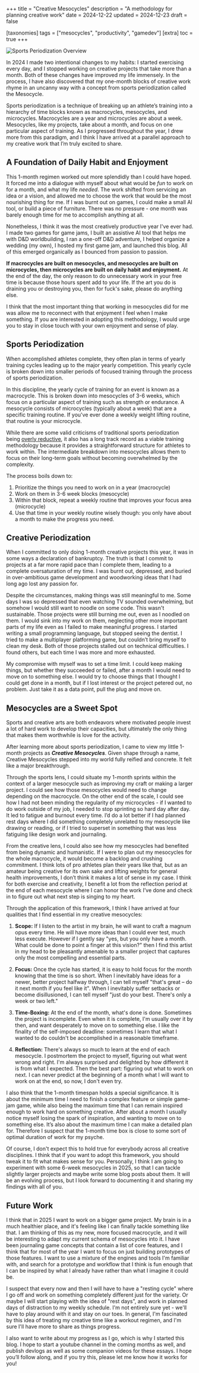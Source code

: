 +++
title = "Creative Mesocycles"
description = "A methodology for planning creative work"
date = 2024-12-22
updated = 2024-12-23
draft = false

[taxonomies]
tags = ["mesocycles", "productivity", "gamedev"]
[extra]
toc = true
+++

![Sports Periodization Overview](/202412-mesocycles/mesocycles2.png)

In 2024 I made two intentional changes to my habits: I started exercising every
day, and I stopped working on creative projects that take more than a month.
Both of these changes have improved my life immensely. In the process, I have
also discovered that my one-month blocks of creative work rhyme in an uncanny
way with a concept from sports periodization called the Mesocycle.

Sports periodization is a technique of breaking up an athlete’s training into a
hierarchy of time blocks known as macrocycles, mesocycles, and microcycles.
Macrocycles are a year and microcycles are about a week. Mesocycles, like my
projects, take about a month, and focus on one particular aspect of training. As
I progressed throughout the year, I drew more from this paradigm, and I think I
have arrived at a parallel approach to my creative work that I’m truly excited
to share.

## A Foundation of Daily Habit and Enjoyment

This 1-month regimen worked out more splendidly than I could have hoped. It
forced me into a dialogue with myself about what would be _fun_ to work on for a
month, and what my life _needed_. The work shifted from servicing an idea or a
vision, and allowed me to choose the work that would be the most nourishing
thing for me. If I was burnt out on games, I could make a small AI tool, or
build a piece of furniture. There was no pressure \- one month was barely enough
time for me to accomplish anything at all.

Nonetheless, I think it was the most creatively productive year I've ever had. I
made two games for game jams, I built an assistive AI tool that helps me with
D\&D worldbuilding, I ran a one-off D\&D adventure, I helped organize a wedding
(my own), I hosted my first game jam, and launched this blog. All of this
emerged organically as I bounced from passion to passion.

**If macrocycles are built on mesocycles, and mesocycles are built on
microcycles, then microcycles are built on daily habit and enjoyment.** At the
end of the day, the only reason to do unnecessary work in your free time is
because those hours spent add to your life. If the art you do is draining you or
destroying you, then for fuck's sake, please do anything else.

I think that the most important thing that working in mesocycles did for me was
allow me to reconnect with that enjoyment I feel when I make something. If you
are interested in adopting this methodology, I would urge you to stay in close
touch with your own enjoyment and sense of play.

## Sports Periodization

When accomplished athletes complete, they often plan in terms of yearly training
cycles leading up to the major yearly competition. This yearly cycle is broken
down into smaller periods of focused training through the process of sports
periodization.

In this discipline, the yearly cycle of training for an event is known as a
macrocycle. This is broken down into mesocycles of 3-6 weeks, which focus on a
particular aspect of training such as strength or endurance. A mesocycle
consists of microcycles (typically about a week) that are a specific training
routine. If you've ever done a weekly weight lifting routine, that routine is
your microcycle.

While there are some valid criticisms of traditional sports periodization being
[overly reductive](https://en.wikipedia.org/wiki/Sports_periodization#Opposition_to_periodization),
it also has a long track record as a viable training methodology because it
provides a straightforward structure for athletes to work within. The
intermediate breakdown into mesocycles allows them to focus on their long-term
goals without becoming overwhelmed by the complexity.

The process boils down to:

1. Prioritize the things you need to work on in a year (macrocycle)
2. Work on them in 3-6 week blocks (mesocycle)
3. Within that block, repeat a weekly routine that improves your focus area
   (microcycle)
4. Use that time in your weekly routine wisely though: you only have about a
   month to make the progress you need.

## Creative Periodization

When I committed to only doing 1-month creative projects this year, it was in
some ways a declaration of bankruptcy. The truth is that I commit to projects at
a far more rapid pace than I complete them, leading to a complete oversaturation
of my time. I was burnt out, depressed, and buried in over-ambitious game
development and woodworking ideas that I had long ago lost any passion for.

Despite the circumstances, making things was still meaningful to me. Some days I
was so depressed that even watching TV sounded overwhelming, but somehow I would
still want to noodle on some code. This wasn't sustainable. Those projects were
still burning me out, even as I noodled on them. I would sink into my work on
them, neglecting other more important parts of my life even as I failed to make
meaningful progress. I started writing a small programming language, but stopped
seeing the dentist. I tried to make a multiplayer platforming game, but couldn’t
bring myself to clean my desk. Both of those projects stalled out on technical
difficulties. I found others, but each time I was more and more exhausted.

My compromise with myself was to set a time limit. I could keep making things,
but whether they succeeded or failed, after a month I would need to move on to
something else. I would try to choose things that I thought I could get done in
a month, but if I lost interest or the project petered out, no problem. Just
take it as a data point, pull the plug and move on.

## Mesocycles are a Sweet Spot

Sports and creative arts are both endeavors where motivated people invest a lot
of hard work to develop their capacities, but ultimately the only thing that
makes them worthwhile is love for the activity.

After learning more about sports periodization, I came to view my little 1-month
projects as **_Creative Mesocycles_**. Given shape through a name, Creative
Mesocycles stepped into my world fully reified and concrete. It felt like a
major breakthrough.

Through the sports lens, I could situate my 1-month sprints within the context
of a larger mesocycle such as improving my craft or making a larger project. I
could see how those mesocycles would need to change depending on the macrocycle.
On the other end of the scale, I could see how I had not been minding the
regularity of my microcycles \- if I wanted to do work outside of my job, I
needed to stop sprinting so hard day after day. It led to fatigue and burnout
every time. I’d do a lot better if I had planned rest days where I did something
completely unrelated to my mesocycle like drawing or reading, or if I tried to
superset in something that was less fatiguing like design work and journaling.

From the creative lens, I could also see how my mesocycles had benefited from
being dynamic and humanistic. If I were to plan out my mesocycles for the whole
macrocycle, it would become a backlog and crushing commitment. I think lots of
pro athletes plan their years like that, but as an amateur being creative for
its own sake and lifting weights for general health improvements, I don’t think
it makes a lot of sense in my case. I think for both exercise and creativity, I
benefit a lot from the reflection period at the end of each mesocycle where I
can honor the work I’ve done and check in to figure out what next step is
singing to my heart.

Through the application of this framework, I think I have arrived at four
qualities that I find essential in my creative mesocycles:

1. **Scope:** If I listen to the artist in my brain, he will want to craft a
   magnum opus every time. He will have more ideas than I could ever test, much
   less execute. However if I gently say "yes, but you only have a month. What
   could be done to point a finger at this vision?" then I find this artist in
   my head to be pleasantly amenable to a smaller project that captures only the
   most compelling and essential parts.

2. **Focus:** Once the cycle has started, it is easy to hold focus for the month
   knowing that the time is so short. When I inevitably have ideas for a newer,
   better project halfway through, I can tell myself "that's great – do it next
   month if you feel like it". When I inevitably suffer setbacks or become
   disillusioned, I can tell myself "just do your best. There's only a week or
   two left."

3. **Time-Boxing:** At the end of the month, what's done is done. Sometimes the
   project is incomplete. Even when it is complete, I'm usually over it by then,
   and want desperately to move on to something else. I like the finality of the
   self-imposed deadline: sometimes I learn that what I wanted to do couldn't be
   accomplished in a reasonable timeframe.

4. **Reflection:** There's always so much to learn at the end of each mesocycle.
   I postmortem the project to myself, figuring out what went wrong and right.
   I'm always surprised and delighted by how different it is from what I
   expected. Then the best part: figuring out what to work on next. I can never
   predict at the beginning of a month what I will want to work on at the end,
   so now, I don't even try.

I also think that the 1-month timespan holds a special significance. It is about
the minimum time I need to finish a complex feature or simple game-jam game,
while also being the maximum time that I can remain inspired enough to work hard
on something creative. After about a month I usually notice myself losing the
spark of inspiration, and wanting to move on to something else. It’s also about
the maximum time I can make a detailed plan for. Therefore I suspect that the
1-month time box is close to some sort of optimal duration of work for my
psyche.

Of course, I don't expect this to hold true for everybody across all creative
disciplines. I think that if you want to adopt this framework, you should tweak
it to fit what makes sense for you. Personally, I think I am going to experiment
with some 6-week mesocycles in 2025, so that I can tackle slightly larger
projects and maybe write some blog posts about them. It will be an evolving
process, but I look forward to documenting it and sharing my findings with all
of you.

## Future Work

I think that in 2025 I want to work on a bigger game project. My brain is in a
much healthier place, and it's feeling like I can finally tackle something like
that. I am thinking of this as my new, more focused macrocycle, and it will be
interesting to adapt my current schema of mesocycles into it. I have been
journaling game concepts that contain a list of core features, and I think that
for most of the year I want to focus on just building prototypes of those
features. I want to use a mixture of the engines and tools I'm familiar with,
and search for a prototype and workflow that I think is fun enough that I can be
inspired by what I already have rather than what I imagine it could be.

I suspect that every now and then I will have to have a "resting cycle" where I
go off and work on something completely different just for the variety. Or maybe
I will start playing with the idea of "rest days", and work in planned days of
distraction to my weekly schedule. I'm not entirely sure yet \- we'll have to
play around with it and stay on our toes. In general, I'm fascinated by this
idea of treating my creative time like a workout regimen, and I'm sure I'll have
more to share as things progress.

I also want to write about my progress as I go, which is why I started this
blog. I hope to start a youtube channel in the coming months as well, and
publish devlogs as well as some companion videos for these essays. I hope you’ll
follow along, and if you try this, please let me know how it works for you\!

